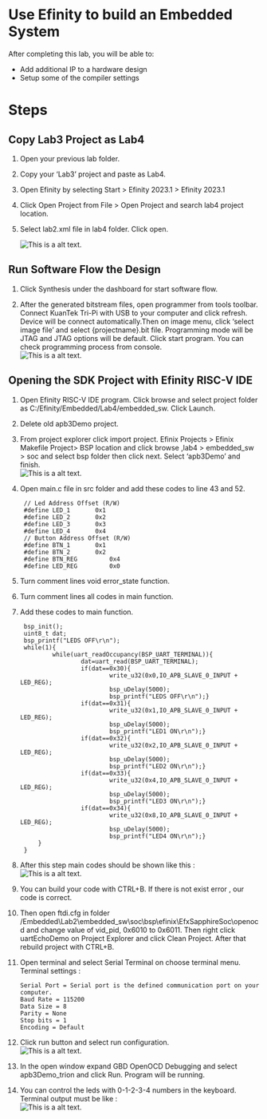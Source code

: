# Use Efinity to build an Embedded System

After completing this lab, you will be able to:  
    
- Add additional IP to a hardware design
- Setup some of the compiler settings

# Steps
## Copy Lab3 Project as Lab4
 
1. Open your previous lab folder.
2. Copy your ‘Lab3’ project and paste as Lab4. 
3. Open Efinity by selecting Start > Efinity 2023.1 > Efinity 2023.1
4. Click Open Project from File > Open Project and search lab4 project location.
5. Select lab2.xml file in lab4 folder. Click open.

      ![This is a alt text.](/image/lab4/1.png "This is a sample image.")  

## Run Software Flow the Design

1. Click Synthesis under the dashboard for start software flow.

2. After the generated bitstream files, open programmer from tools toolbar. Connect KuanTek Tri-Pi with USB to your computer and click refresh. Device will be connect automatically.Then on image menu, click ‘select image file’ and select {projectname}.bit file. Programming mode will be JTAG and JTAG options will be default. Click start program. You can check programming process from console.    
        ![This is a alt text.](/image/lab4/2.png "This is a sample image.")  

## Opening the SDK Project with Efinity RISC-V IDE

1. Open Efinity RISC-V IDE program. Click browse and select project folder as C:/Efinity/Embedded/Lab4/embedded_sw. Click Launch.
2. Delete old apb3Demo project.
3. From project explorer click import project. Efinix Projects > Efinix Makefile Project> BSP location  and click browse ,lab4 > embedded_sw > soc  and select bsp folder then click next. Select ‘apb3Demo’ and finish.    
        ![This is a alt text.](/image/lab4/3.png "This is a sample image.")
4. Open main.c file in src folder and  add these codes to line 43 and 52.  

        // Led Address Offset (R/W)
        #define LED_1 		0x1
        #define LED_2		0x2
        #define LED_3		0x3
        #define LED_4		0x4
        // Button Address Offset (R/W)
        #define BTN_1 		0x1
        #define BTN_2 		0x2
        #define BTN_REG 		0x4
        #define LED_REG 		0x0

5. Turn comment lines void error_state function.
6. Turn comment lines all codes in main function.  
7. Add these codes to main function.

        bsp_init();
        uint8_t dat;
        bsp_printf("LEDS OFF\r\n");
        while(1){
                while(uart_readOccupancy(BSP_UART_TERMINAL)){
                        dat=uart_read(BSP_UART_TERMINAL);
                        if(dat==0x30){
                                write_u32(0x0,IO_APB_SLAVE_0_INPUT + LED_REG);
                                bsp_uDelay(5000);
                                bsp_printf("LEDS OFF\r\n");}
                        if(dat==0x31){
                                write_u32(0x1,IO_APB_SLAVE_0_INPUT + LED_REG);
                                bsp_uDelay(5000);
                                bsp_printf("LED1 ON\r\n");}
                        if(dat==0x32){
                                write_u32(0x2,IO_APB_SLAVE_0_INPUT + LED_REG);
                                bsp_uDelay(5000);
                                bsp_printf("LED2 ON\r\n");}
                        if(dat==0x33){
                                write_u32(0x4,IO_APB_SLAVE_0_INPUT + LED_REG);
                                bsp_uDelay(5000);
                                bsp_printf("LED3 ON\r\n");}
                        if(dat==0x34){
                                write_u32(0x8,IO_APB_SLAVE_0_INPUT + LED_REG);
                                bsp_uDelay(5000);
                                bsp_printf("LED4 ON\r\n");}
            }
        }

    
8. After this step main codes should be shown like this :    
        ![This is a alt text.](/image/lab4/4.png "This is a sample image.")

9. You can build your code with CTRL+B. If there is not exist error , our code is correct.
10. Then open ftdi.cfg in folder /Embedded\Lab2\embedded_sw\soc\bsp\efinix\EfxSapphireSoc\openocd and change value of vid_pid, 0x6010 to 0x6011. Then right click uartEchoDemo on Project Explorer and click Clean Project. After that rebuild project with CTRL+B.

11. Open terminal and select Serial Terminal on choose terminal menu.  
Terminal settings :

        Serial Port = Serial port is the defined communication port on your computer.  
        Baud Rate = 115200  
        Data Size = 8  
        Parity = None  
        Stop bits = 1  
        Encoding = Default  

12. Click run button and select run configuration.  
        ![This is a alt text.](/image/lab4/5.png "This is a sample image.")
13. In the open window expand  GBD OpenOCD Debugging and select apb3Demo_trion and click Run. Program will be running. 
14. You can control the leds with 0-1-2-3-4 numbers in the keyboard. Terminal output must be like :  
![This is a alt text.](/image/lab4/6.png "This is a sample image.")


# 
# 
